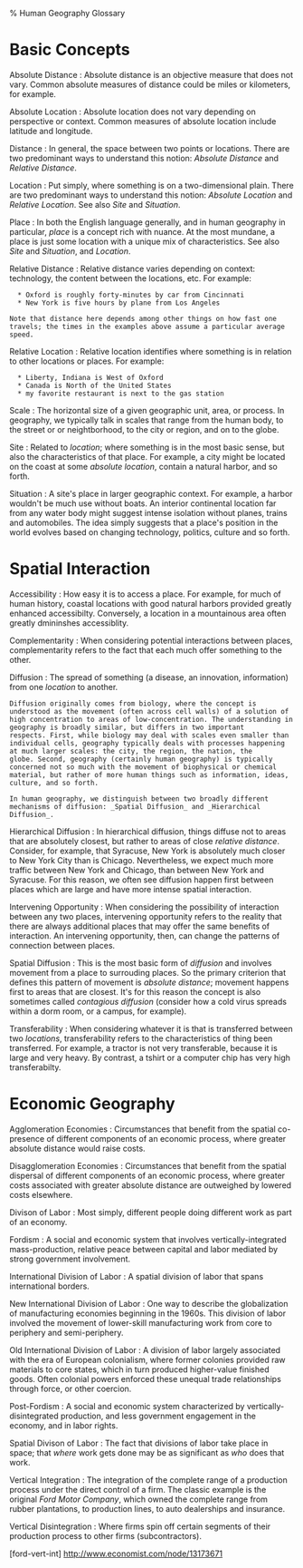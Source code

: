 % Human Geography Glossary

# Basic Concepts

Absolute Distance
:   Absolute distance is an objective measure that does not vary. Common
    absolute measures of distance could be miles or kilometers, for example.

Absolute Location
:   Absolute location does not vary depending on perspective or context. Common
    measures of absolute location include latitude and longitude.

Distance
:   In general, the space between two points or locations. There are two predominant 
    ways to understand this notion: _Absolute Distance_  and _Relative Distance_.

Location
:   Put simply, where something is on a two-dimensional plain. There
    are two predominant ways to understand this notion: _Absolute Location_ and 
    _Relative Location_. See also _Site_ and _Situation_.

Place
:   In both the English language generally, and in human geography in particular, _place_ 
    is a concept rich with nuance. At the most mundane, a place is just some location 
    with a unique mix of characteristics. See also _Site_ and _Situation_, and _Location_.

Relative Distance
:   Relative distance varies depending on context: technology,
    the content between the locations, etc. For example:

      * Oxford is roughly forty-minutes by car from Cincinnati
      * New York is five hours by plane from Los Angeles

    Note that distance here depends among other things on how fast one
    travels; the times in the examples above assume a particular average speed.

Relative Location
:   Relative location identifies where something is in relation to
    other locations or places. For example:

      * Liberty, Indiana is West of Oxford
      * Canada is North of the United States
      * my favorite restaurant is next to the gas station

Scale
:   The horizontal size of a given geographic unit, area, or process. In geography, 
    we typically talk in scales that range from the human body, to the street or 
    or neightborhood, to the city or region, and on to the globe.

Site
:   Related to _location_; where something is in the most basic sense, but
    also the characteristics of that place. For example, a city might be
    located on the coast at some _absolute location_, contain a natural
    harbor, and so forth.

Situation 
:   A site's place in larger geographic context. For example,
    a harbor wouldn't be much use without boats. An interior continental 
    location far from any water body might suggest intense isolation
    without planes, trains and automobiles. The idea simply suggests that
    a place's position in the world evolves based on changing technology,
    politics, culture and so forth.

# Spatial Interaction

Accessibility 
:   How easy it is to access a place. For example, for
    much of human history, coastal locations with good natural harbors
    provided greatly enhanced accessibilty. Conversely, a location in a
    mountainous area often greatly dmininshes accessiblity.

Complementarity 
:   When considering potential interactions between
    places, complementarity refers to the fact that each much offer
    something to the other.

Diffusion 
:   The spread of something (a disease, an innovation,
    information) from one _location_ to another.

    Diffusion originally comes from biology, where the concept is
    understood as the movement (often across cell walls) of a solution of
    high concentration to areas of low-concentration. The understanding in
    geography is broadly similar, but differs in two important
    respects. First, while biology may deal with scales even smaller than 
    individual cells, geography typically deals with processes happening
    at much larger scales: the city, the region, the nation, the
    globe. Second, geography (certainly human geography) is typically
    concerned not so much with the movement of biophysical or chemical
    material, but rather of more human things such as information, ideas,
    culture, and so forth.

    In human geography, we distinguish between two broadly different
    mechanisms of diffusion: _Spatial Diffusion_ and _Hierarchical Diffusion_.

Hierarchical Diffusion
:   In hierarchical diffusion, things diffuse not to areas that are
    absolutely closest, but rather to areas of close  _relative
    distance_. Consider, for example, that Syracuse, New York is absolutely
    much closer to New York City than is Chicago. Nevertheless, we expect
    much more traffic between New York and Chicago, than between New York
    and Syracuse. For this reason, we often see diffusion happen first
    between places which are large and have more intense spatial
    interaction.

Intervening Opportunity
:   When considering the possibility of interaction between any two
    places, intervening opportunity refers to the reality that there are
    always additional places that may offer the same benefits of 
    interaction. An intervening opportunity, then, can change the patterns
    of connection between places.

Spatial Diffusion
:   This is the most basic form of _diffusion_ and involves movement from a
    place to surrouding places. So the primary criterion that defines this
    pattern of movement is _absolute distance_; movement happens first to
    areas that are closest. It's for this reason the concept is also
    sometimes called _contagious diffusion_ (consider how a cold virus
    spreads within a dorm room, or a campus, for example).


Transferability 
:   When considering whatever it is that is transferred
    between two _locations_, transferability refers to the characteristics
    of thing been transferred. For example, a tractor is not very
    transferable, because it is large and very heavy. By contrast, a
    tshirt or a computer chip has very high transferabilty.

# Economic Geography

Agglomeration Economies
:   Circumstances that benefit from the spatial co-presence of different 
    components of an economic process, where greater absolute distance would 
    raise costs.

Disagglomeration Economies
:   Circumstances that benefit from the spatial dispersal of different 
    components of an economic process, where greater costs associated with 
    greater absolute distance are outweighed by lowered costs elsewhere.

Divison of Labor
:   Most simply, different people doing different work as part of an economy.

Fordism
:   A social and economic system that involves vertically-integrated mass-production,
    relative peace between capital and labor mediated by strong government involvement. 

International Division of Labor
:   A spatial division of labor that spans international borders.

New International Division of Labor
:   One way to describe the globalization of manufacturing economies 
    beginning in the 1960s. This division of labor involved the movement of 
    lower-skill manufacturing work from core to periphery and semi-periphery.

Old International Division of Labor
:   A division of labor largely associated with the era of European colonialism, 
    where former colonies provided raw materials to core states, which in turn 
    produced higher-value finished goods. Often colonial powers enforced these 
    unequal trade relationships through force, or other coercion.

Post-Fordism
:   A social and economic system characterized by vertically-disintegrated 
    production, and less government engagement in the economy, and in labor 
    rights.

Spatial Divison of Labor
:   The fact that divisions of labor take place in space; that _where_ work 
    gets done may be as significant as _who_ does that work.

Vertical Integration
:   The integration of the complete range of a production process under the 
    direct control of a firm. The classic example is the original _Ford Motor 
    Company_, which owned the complete range from rubber plantations, to 
    production lines, to auto dealerships and insurance.

Vertical Disintegration
:   Where firms spin off certain segments of their production process to other 
    firms (subcontractors). 

[ford-vert-int] http://www.economist.com/node/13173671
